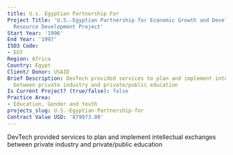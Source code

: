 ```yaml
---
title: U.s. Egyptian Partnership For
Project Title: 'U.S.-Egyptian Partnership for Economic Growth and Development: Human
  Resource Development Project'
Start Year: '1996'
End Year: '1997'
ISO3 Code:
- EGY
Region: Africa
Country: Egypt
Client/ Donor: USAID
Brief Description: DevTech provided services to plan and implement intellectual exchanges
  between private industry and private/public education
Is Current Project? (true/false): false
Practice Area:
- Education, Gender and Youth
projects_slug: U.S.-Egyptian-Partnership-for
Contract Value USD: '879973.00'
---
```


DevTech provided services to plan and implement intellectual exchanges between private industry and private/public education
